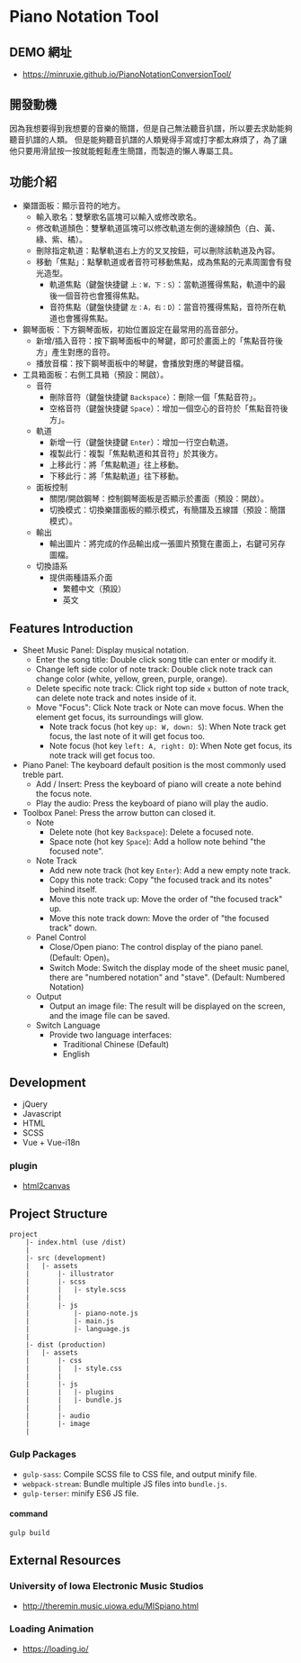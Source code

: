 ﻿# Piano Notation Tool
 
## DEMO 網址
* https://minruxie.github.io/PianoNotationConversionTool/

## 開發動機
因為我想要得到我想要的音樂的簡譜，但是自己無法聽音扒譜，所以要去求助能夠聽音扒譜的人類。
但是能夠聽音扒譜的人類覺得手寫或打字都太麻煩了，為了讓他只要用滑鼠按一按就能輕鬆產生簡譜，而製造的懶人專屬工具。

## 功能介紹
* 樂譜面板：顯示音符的地方。
    * 輸入歌名：雙擊歌名區塊可以輸入或修改歌名。
    * 修改軌道顏色：雙擊軌道區塊可以修改軌道左側的邊線顏色（白、黃、綠、紫、橘）。
    * 刪除指定軌道：點擊軌道右上方的叉叉按鈕，可以刪除該軌道及內容。
    * 移動「焦點」：點擊軌道或者音符可移動焦點，成為焦點的元素周圍會有發光造型。
        * 軌道焦點（鍵盤快捷鍵 `上：W，下：S`）：當軌道獲得焦點，軌道中的最後一個音符也會獲得焦點。
        * 音符焦點（鍵盤快捷鍵 `左：A，右：D`）：當音符獲得焦點，音符所在軌道也會獲得焦點。
* 鋼琴面板：下方鋼琴面板，初始位置設定在最常用的高音部分。
    * 新增/插入音符：按下鋼琴面板中的琴鍵，即可於畫面上的「焦點音符後方」產生對應的音符。
    * 播放音檔：按下鋼琴面板中的琴鍵，會播放對應的琴鍵音檔。
* 工具箱面板：右側工具箱（預設：開啟）。
    * 音符
        * 刪除音符（鍵盤快捷鍵 `Backspace`）：刪除一個「焦點音符」。
        * 空格音符（鍵盤快捷鍵 `Space`）：增加一個空心的音符於「焦點音符後方」。
    * 軌道
        * 新增一行（鍵盤快捷鍵 `Enter`）：增加一行空白軌道。
        * 複製此行：複製「焦點軌道和其音符」於其後方。
        * 上移此行：將「焦點軌道」往上移動。
        * 下移此行：將「焦點軌道」往下移動。
    * 面板控制
        * 關閉/開啟鋼琴：控制鋼琴面板是否顯示於畫面（預設：開啟）。
        * 切換模式：切換樂譜面板的顯示模式，有簡譜及五線譜（預設：簡譜模式）。
    * 輸出
        * 輸出圖片：將完成的作品輸出成一張圖片預覽在畫面上，右鍵可另存圖檔。
    * 切換語系
        * 提供兩種語系介面
            * 繁體中文（預設）
            * 英文

## Features Introduction
* Sheet Music Panel: Display musical notation.
    * Enter the song title: Double click song title can enter or modify it.
    * Change left side color of note track: Double click note track can change color (white, yellow, green, purple, orange).
    * Delete specific note track: Click right top side `x` button of note track, can delete note track and notes inside of it.
    * Move "Focus": Click Note track or Note can move focus. When the element get focus, its surroundings will glow.
        * Note track focus (hot key `up: W, down: S`): When Note track get focus, the last note of it will get focus too.
        * Note focus (hot key `left: A, right: D`): When Note get focus, its note track will get focus too.
* Piano Panel: The keyboard default position is the most commonly used treble part.
    * Add / Insert: Press the keyboard of piano will create a note behind the focus note.
    * Play the audio: Press the keyboard of piano will play the audio.
* Toolbox Panel: Press the arrow button can closed it.
    * Note
        * Delete note (hot key `Backspace`): Delete a focused note.
        * Space note (hot key `Space`): Add a hollow note behind "the focused note".
    * Note Track
        * Add new note track (hot key `Enter`): Add a new empty note track.
        * Copy this note track: Copy "the focused track and its notes" behind itself.
        * Move this note track up: Move the order of "the focused track" up.
        * Move this note track down: Move the order of "the focused track" down.
    * Panel Control
        * Close/Open piano: The control display of the piano panel. (Default: Open)。
        * Switch Mode: Switch the display mode of the sheet music panel, there are "numbered notation" and "stave". (Default: Numbered Notation)
    * Output
        * Output an image file: The result will be displayed on the screen, and the image file can be saved.
    * Switch Language
        * Provide two language interfaces:
            * Traditional Chinese (Default)
            * English

## Development
* jQuery
* Javascript
* HTML
* SCSS
* Vue + Vue-i18n

### plugin
* [html2canvas](https://www.geeksforgeeks.org/how-to-take-screenshot-of-a-div-using-javascript/)

## Project Structure
```
project
    |- index.html (use /dist)
    |
    |- src (development)
    |   |- assets
    |       |- illustrator
    |       |- scss
    |       |   |- style.scss
    |       |
    |       |- js
    |           |- piano-note.js
    |           |- main.js
    |           |- language.js
    |
    |- dist (production)
    |   |- assets
    |       |- css
    |       |   |- style.css
    |       |   
    |       |- js
    |       |   |- plugins
    |       |   |- bundle.js
    |       |
    |       |- audio
    |       |- image
    |
```

### Gulp Packages
* `gulp-sass`: Compile SCSS file to CSS file, and output minify file.
* `webpack-stream`: Bundle multiple JS files into `bundle.js`.
* `gulp-terser`: minify ES6 JS file.

#### command
```
gulp build
```

## External Resources
### University of Iowa Electronic Music Studios
* http://theremin.music.uiowa.edu/MISpiano.html

### Loading Animation
* https://loading.io/